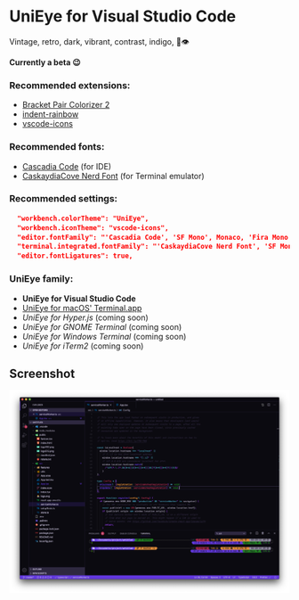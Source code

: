 # UniEye for Visual Studio Code

Vintage, retro, dark, vibrant, contrast, indigo, 🦄👁

**Currently a beta 😉**

### Recommended extensions:

- [Bracket Pair Colorizer 2](https://marketplace.visualstudio.com/items?itemName=CoenraadS.bracket-pair-colorizer-2)
- [indent-rainbow](https://marketplace.visualstudio.com/items?itemName=oderwat.indent-rainbow)
- [vscode-icons](https://marketplace.visualstudio.com/items?itemName=vscode-icons-team.vscode-icons)

### Recommended fonts:

- [Cascadia Code](https://github.com/microsoft/cascadia-code) (for IDE)
- [CaskaydiaCove Nerd Font](https://github.com/ryanoasis/nerd-fonts/tree/master/patched-fonts/CascadiaCode) (for Terminal emulator)

### Recommended settings:

```json
  "workbench.colorTheme": "UniEye",
  "workbench.iconTheme": "vscode-icons",
  "editor.fontFamily": "'Cascadia Code', 'SF Mono', Monaco, 'Fira Mono', 'Droid Sans Mono', 'Source Code Pro', Consolas, 'Courier New', monospace",
  "terminal.integrated.fontFamily": "'CaskaydiaCove Nerd Font', 'SF Mono', Monaco, 'Fira Mono', 'Droid Sans Mono', 'Source Code Pro', Consolas, 'Courier New', monospace",
  "editor.fontLigatures": true,
```

### UniEye family:

- **UniEye for Visual Studio Code**
- [UniEye for macOS' Terminal.app](https://github.com/hbthen3rd/unieye-terminalapp)
- _UniEye for Hyper.js_ (coming soon)
- _UniEye for GNOME Terminal_ (coming soon)
- _UniEye for Windows Terminal_ (coming soon)
- _UniEye for iTerm2_ (coming soon)

## Screenshot

![UniEye for Visual Studio Code screenshot](/UniEye_Visual-Studio-Code.png?raw=true 'UniEye for Visual Studio Code screenshot')
